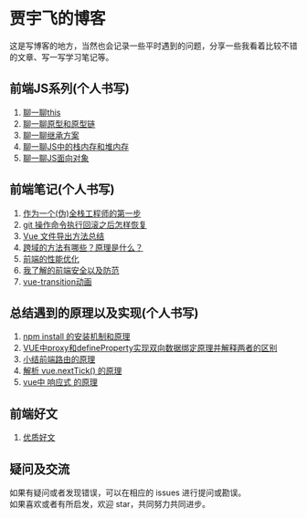 贾宇飞的博客
==================================
这是写博客的地方，当然也会记录一些平时遇到的问题，分享一些我看着比较不错的文章、写一写学习笔记等。

前端JS系列(个人书写)
-----------------------------------  
  1. [聊一聊this](https://github.com/xaiofei/Blog/issues/1)<br />  
  2. [聊一聊原型和原型链](https://github.com/xaiofei/Blog/issues/3)<br />
  3. [聊一聊继承方案](https://github.com/xaiofei/Blog/issues/4)<br />
  4. [聊一聊JS中的栈内存和堆内存](https://github.com/xaiofei/Blog/issues/8)<br />
  5. [聊一聊JS面向对象](https://github.com/xaiofei/Blog/issues/15)<br />
  
前端笔记(个人书写)
-----------------------------------  
  1. [作为一个(伪)全栈工程师的第一步](https://github.com/xaiofei/Blog/issues/2)<br /> 
  2. [git 操作命令执行回滚之后怎样恢复](https://github.com/xaiofei/Blog/issues/5)<br /> 
  3. [Vue 文件导出方法总结](https://github.com/xaiofei/Blog/issues/6)<br /> 
  4. [跨域的方法有哪些？原理是什么？](https://github.com/xaiofei/Blog/issues/7)<br /> 
  5. [前端的性能优化](https://github.com/xaiofei/Blog/issues/9)<br /> 
  6. [我了解的前端安全以及防范](https://github.com/xaiofei/Blog/issues/10)<br /> 
  7. [vue-transition动画](https://github.com/xaiofei/Blog/issues/17)<br /> 
  
总结遇到的原理以及实现(个人书写)
-----------------------------------  
 1. [npm install 的安装机制和原理](https://github.com/xaiofei/Blog/issues/11)<br /> 
 2. [VUE中proxy和defineProperty实现双向数据绑定原理并解释两者的区别](https://github.com/xaiofei/Blog/issues/12)<br /> 
 3. [小结前端路由的原理](https://github.com/xaiofei/Blog/issues/13)<br /> 
 4. [解析 vue.nextTick() 的原理](https://github.com/xaiofei/Blog/issues/14)<br /> 
 5. [vue中 响应式 的原理](https://github.com/xaiofei/Blog/issues/16)<br /> 
  
前端好文
-----------------------------------  
  1. [优质好文](https://github.com/xaiofei/Blog/blob/master/process/article.md)<br />   

疑问及交流 
-----------------------------------  
  如果有疑问或者发现错误，可以在相应的 issues 进行提问或勘误。<br />
  如果喜欢或者有所启发，欢迎 star，共同努力共同进步。 <br />      
